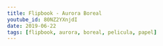 ```yaml
---
title: Flipbook - Aurora Boreal
youtube_id: 80NZ2YXnjdI
date: 2019-06-22
tags: [flipbook, aurora, boreal, pelicula, papel]
---
```


